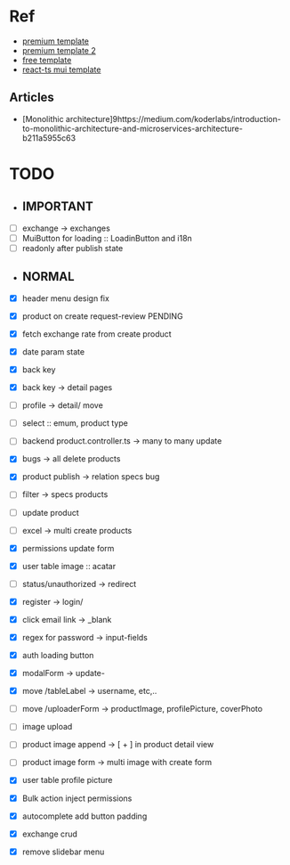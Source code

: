 # Ref
 - [premium template](https://minimals.cc/dashboard/user/new)
 - [premium template 2](https://material-kit-pro-react.devias.io/dashboard)
 - [free template](https://material-kit-react.devias.io/account)
 - [react-ts mui template](https://tokyo-free-white.bloomui.com/components/forms)


## Articles
 - [Monolithic architecture]9https://medium.com/koderlabs/introduction-to-monolithic-architecture-and-microservices-architecture-b211a5955c63


# TODO
 - ## IMPORTANT
 - [ ] exchange -> exchanges
 - [ ] MuiButton for loading :: LoadinButton and i18n 
 - [ ] readonly after publish state

 - ## NORMAL
 - [x] header menu design fix
 - [x] product on create request-review PENDING
 - [x] fetch exchange rate from create product
 - [x] date param state

 - [x] back key
 - [x] back key -> detail pages
 - [ ] profile -> detail/ move
 - [ ] select :: emum, product type

 - [ ] backend product.controller.ts -> many to many update
 - [x] bugs -> all delete products

 - [x] product publish -> relation specs bug
 - [ ] filter -> specs products
 - [ ] update product
 - [ ] excel -> multi create products

 - [x] permissions update form

 - [x] user table image :: acatar

 - [ ] status/unauthorized -> redirect
 - [x] register -> login/ 
 - [x] click email link -> _blank 
 - [x] regex for password -> input-fields
 - [x] auth loading button

 - [x] modalForm -> update-

 - [x] move /tableLabel -> username, etc,..
 - [ ] move /uploaderForm -> productImage, profilePicture, coverPhoto

 - [ ] image upload
 - [ ] product image append -> [ + ] in product detail view
 - [ ] product image form -> multi image with create form
 - [x] user table profile picture

 - [x] Bulk action inject permissions
 - [x] autocomplete add button padding
 - [x] exchange crud
 - [x] remove slidebar menu
